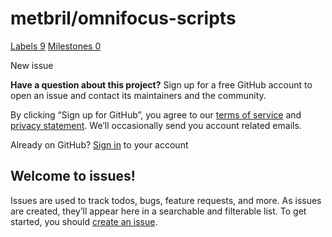 # metbril/omnifocus-scripts

 [Labels 9](metbril-omnifocus-scripts-14.md) [Milestones 0](https://github.com/metbril/omnifocus-scripts/milestones)

 New issue

 **Have a question about this project?** Sign up for a free GitHub account to open an issue and contact its maintainers and the community.

By clicking “Sign up for GitHub”, you agree to our [terms of service](https://docs.github.com/terms) and [privacy statement](https://docs.github.com/privacy). We’ll occasionally send you account related emails.

 Already on GitHub? [Sign in](https://github.com/login?return_to=%2Fmetbril%2Fomnifocus-scripts%2Fissues%2Fnew) to your account

## Welcome to issues!

Issues are used to track todos, bugs, feature requests, and more. As issues are created, they’ll appear here in a searchable and filterable list. To get started, you should [create an issue](https://github.com/metbril/omnifocus-scripts/issues/new/choose).

